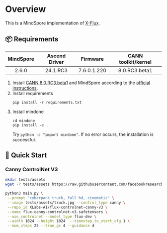 # Overview

This is a MindSpore implementation of [X-Flux](https://github.com/XLabs-AI/x-flux). 


## 📦 Requirements


<div align="center">

| MindSpore | Ascend Driver |  Firmware   | CANN toolkit/kernel |
|:---------:|:-------------:|:-----------:|:-------------------:|
|   2.6.0   |  24.1.RC3     | 7.6.0.1.220 |  8.0.RC3.beta1     |

</div>

1. Install
   [CANN 8.0.RC3.beta1](https://www.hiascend.com/developer/download/community/result?module=cann&cann=8.0.RC3.beta1)
   and MindSpore according to the [official instructions](https://www.mindspore.cn/install).
2. Install requirements
    ```shell
    pip install -r requirements.txt
    ```
3. Install mindone
    ```
    cd mindone
    pip install -e .
    ```
    Try `python -c "import mindone"`. If no error occurs, the installation is successful.


## 🚀 Quick Start

### Canny ControlNet V3

```bash
mkdir tests/assets
wget -P tests/assets https://raw.githubusercontent.com/facebookresearch/sam2/main/notebooks/images/truck.jpg

python3 main.py \
 --prompt "cyberpank truck, full hd, cinematic" \
 --image tests/assets/truck.jpg --control_type canny \
 --repo_id XLabs-AI/flux-controlnet-canny-v3 \
 --name flux-canny-controlnet-v3.safetensors \
 --use_controlnet --model_type flux-dev \
 --width 1024 --height 1024  --timestep_to_start_cfg 1 \
 --num_steps 25 --true_gs 4 --guidance 4
```